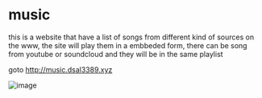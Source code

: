 # music

this is a website that have a list of songs from different kind of
sources on the www, the site will play them in a embbeded form, there can be
song from youtube or soundcloud and they will be in the same playlist

goto
http://music.dsal3389.xyz


![image](https://user-images.githubusercontent.com/22752469/158078538-43517b9f-d1fa-49b7-946a-32408bfad49f.png)
